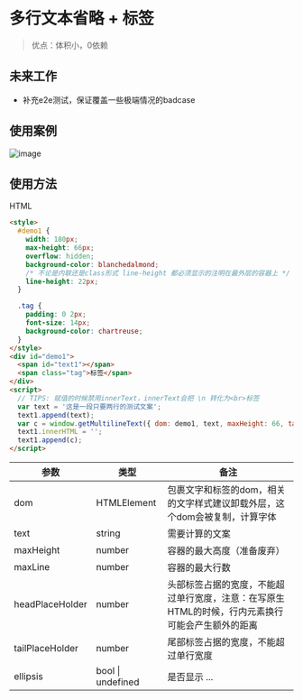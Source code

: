 # 多行文本省略 + 标签

> 优点：体积小，0依赖

## 未来工作
- 补充e2e测试，保证覆盖一些极端情况的badcase

## 使用案例

![image](https://user-images.githubusercontent.com/30360513/148229362-f9a88bbf-ba42-4200-ba81-c8c86b2f8e29.png)

## 使用方法
HTML
```HTML
<style>
  #demo1 {
    width: 180px;
    max-height: 66px;
    overflow: hidden;
    background-color: blanchedalmond;
    /* 不论是内联还是class形式 line-height 都必须显示的注明在最外层的容器上 */
    line-height: 22px;
  }

  .tag {
    padding: 0 2px;
    font-size: 14px;
    background-color: chartreuse;
  }
</style>
<div id="demo1">
  <span id="text1"></span>
  <span class="tag">标签</span>
</div>
<script>
  // TIPS: 赋值的时候禁用innerText，innerText会把 \n 转化为<br>标签
  var text = '这是一段只要两行的测试文案';
  text1.append(text);
  var c = window.getMultilineText({ dom: demo1, text, maxHeight: 66, tailPlaceHolder: 32, ellipsis: true });
  text1.innerHTML = '';
  text1.append(c);
</script>
```

|  参数   | 类型  | 备注  |
|  ----  | ----  | ---- |
| dom  | HTMLElement | 包裹文字和标签的dom，相关的文字样式建议卸载外层，这个dom会被复制，计算字体 |
| text  | string | 需要计算的文案 |
| maxHeight  | number | 容器的最大高度（准备废弃） |
| maxLine  | number | 容器的最大行数 |
| headPlaceHolder  | number | 头部标签占据的宽度，不能超过单行宽度，注意：在写原生HTML的时候，行内元素换行可能会产生额外的距离 |
| tailPlaceHolder  | number | 尾部标签占据的宽度，不能超过单行宽度 |
| ellipsis  | bool \| undefined | 是否显示 ... |
